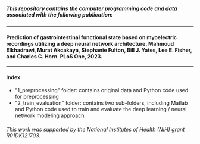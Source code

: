 ##### *This repository contains the computer programming code and data associated with the following publication:*

-----------

#### Prediction of gastrointestinal functional state based on myoelectric recordings utilizing a deep neural network architecture. Mahmoud Elkhadrawi, Murat Akcakaya, Stephanie Fulton, Bill J. Yates, Lee E. Fisher, and Charles C. Horn. PLoS One, 2023.

-----------

#### Index:
* "1_preprocessing" folder: contains original data and Python code used for preprocessing
* "2_train_evaluation" folder: contains two sub-folders, including Matlab and Python code used to train and evaluate the deep learning / neural network modeling approach

###### This work was supported by the National Institutes of Health (NIH) grant R01DK121703.